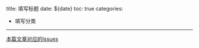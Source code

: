 title: 填写标题
date: ${date}
toc: true
categories:
- 填写分类
---

[本篇文章对应的Issues](https://github.com/Code-dm/Re-learning-Java/issues/填写IssuesID)
<!-- more -->